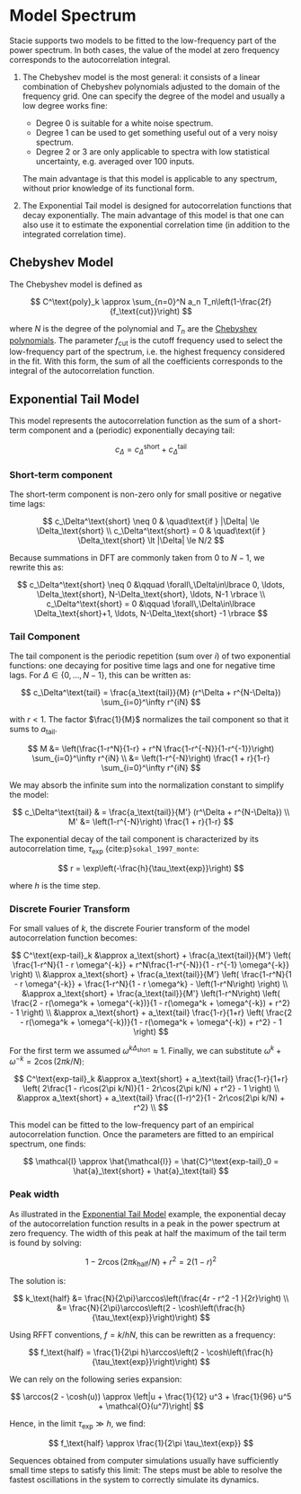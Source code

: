 # Model Spectrum

Stacie supports two models to be fitted to the low-frequency part of the power spectrum.
In both cases, the value of the model at zero frequency corresponds to the autocorrelation integral.

1. The Chebyshev model is the most general: it consists of a linear combination of
   Chebyshev polynomials adjusted to the domain of the frequency grid.
   One can specify the degree of the model and usually a low degree works fine:

    - Degree 0 is suitable for a white noise spectrum.
    - Degree 1 can be used to get something useful out of a very noisy spectrum.
    - Degree 2 or 3 are only applicable to spectra with low statistical uncertainty,
      e.g. averaged over 100 inputs.

    The main advantage is that this model is applicable to any spectrum,
    without prior knowledge of its functional form.

2. The Exponential Tail model is designed for autocorrelation functions that decay exponentially.
   The main advantage of this model is that one can also use it to estimate the
   exponential correlation time (in addition to the integrated correlation time).

## Chebyshev Model

The Chebyshev model is defined as

$$
    C^\text{poly}_k \approx \sum_{n=0}^N a_n T_n\left(1-\frac{2f}{f_\text{cut}}\right)
$$

where $N$ is the degree of the polynomial and $T_n$ are the
[Chebyshev polynomials](https://en.wikipedia.org/wiki/Chebyshev_polynomials).
The parameter $f_\text{cut}$ is the cutoff frequency
used to select the low-frequency part of the spectrum,
i.e. the highest frequency considered in the fit.
With this form, the sum of all the coefficients corresponds
to the integral of the autocorrelation function.

## Exponential Tail Model

This model represents the autocorrelation function
as the sum of a short-term component and a (periodic) exponentially decaying tail:

$$
c_\Delta = c_\Delta^\text{short} + c_\Delta^\text{tail}
$$

### Short-term component

The short-term component is non-zero only for small positive or negative time lags:

$$
c_\Delta^\text{short} \neq 0 & \quad\text{if } |\Delta| \le \Delta_\text{short}
\\
c_\Delta^\text{short} = 0 & \quad\text{if } \Delta_\text{short} \lt |\Delta| \le N/2
$$

Because summations in DFT are commonly taken from $0$ to $N-1$, we rewrite this as:

$$
c_\Delta^\text{short}
    \neq 0 &\qquad \forall\,\Delta\in\lbrace
        0, \ldots, \Delta_\text{short},
        N-\Delta_\text{short}, \ldots, N-1
    \rbrace
\\
c_\Delta^\text{short}
    = 0 &\qquad \forall\,\Delta\in\lbrace
        \Delta_\text{short}+1, \ldots, N-\Delta_\text{short} -1
    \rbrace
$$

### Tail Component

The tail component is the periodic repetition (sum over $i$) of two exponential functions:
one decaying for positive time lags and one for negative time lags.
For $\Delta \in \lbrace 0, \ldots, N-1 \rbrace$, this can be written as:

$$
c_\Delta^\text{tail}
    = \frac{a_\text{tail}}{M} (r^\Delta + r^{N-\Delta}) \sum_{i=0}^\infty r^{iN}
$$

with $r < 1$.
The factor $\frac{1}{M}$ normalizes the tail component so that it sums to $a_\text{tail}$.

$$
M
    &= \left(\frac{1-r^N}{1-r} + r^N \frac{1-r^{-N}}{1-r^{-1}}\right) \sum_{i=0}^\infty r^{iN}
\\
    &= \left(1-r^{-N}\right) \frac{1 + r}{1-r} \sum_{i=0}^\infty r^{iN}
$$

We may absorb the infinite sum into the normalization constant to simplify the model:

$$
c_\Delta^\text{tail}
    & = \frac{a_\text{tail}}{M'} (r^\Delta + r^{N-\Delta})
\\
M'
    &= \left(1-r^{-N}\right) \frac{1 + r}{1-r}
$$

The exponential decay of the tail component is characterized by
its autocorrelation time, $\tau_\text{exp}$ {cite:p}`sokal_1997_monte`:

$$
    r = \exp\left(-\frac{h}{\tau_\text{exp}}\right)
$$

where $h$ is the time step.

### Discrete Fourier Transform

For small values of $k$, the discrete Fourier transform of the model autocorrelation function becomes:

$$
C^\text{exp-tail}_k
    &\approx
    a_\text{short} + \frac{a_\text{tail}}{M'} \left(
        \frac{1-r^N}{1 - r \omega^{-k}} + r^N\frac{1-r^{-N}}{1 - r^{-1} \omega^{-k}}
    \right)
\\
    &\approx
    a_\text{short} + \frac{a_\text{tail}}{M'} \left(
        \frac{1-r^N}{1 - r \omega^{-k}} + \frac{1-r^N}{1 - r \omega^k} - \left(1-r^N\right)
    \right)
\\
    &\approx
    a_\text{short} + \frac{a_\text{tail}}{M'} \left(1-r^N\right) \left(
         \frac{2 - r(\omega^k + \omega^{-k})}{1 - r(\omega^k + \omega^{-k}) + r^2} - 1
    \right)
\\
    &\approx
    a_\text{short} + a_\text{tail} \frac{1-r}{1+r} \left(
         \frac{2 - r(\omega^k + \omega^{-k})}{1 - r(\omega^k + \omega^{-k}) + r^2} - 1
    \right)
$$

For the first term we assumed $\omega^{k\Delta_\text{short}}\approx 1$.
Finally, we can substitute $\omega^k + \omega^{-k} = 2\cos(2\pi k/N)$:

$$
C^\text{exp-tail}_k
    &\approx
    a_\text{short} + a_\text{tail} \frac{1-r}{1+r} \left(
         2\frac{1 - r\cos(2\pi k/N)}{1 - 2r\cos(2\pi k/N) + r^2} - 1
    \right)
    \\
    &\approx
    a_\text{short} + a_\text{tail} \frac{(1-r)^2}{1 - 2r\cos(2\pi k/N) + r^2}
    \\
$$


This model can be fitted to the low-frequency part of an empirical autocorrelation function.
Once the parameters are fitted to an empirical spectrum, one finds:

$$
    \mathcal{I} \approx \hat{\mathcal{I}} = \hat{C}^\text{exp-tail}_0 = \hat{a}_\text{short} + \hat{a}_\text{tail}
$$

### Peak width

As illustrated in the
[Exponential Tail Model](../../examples/model.py)
example, the exponential decay of the autocorrelation function results in
a peak in the power spectrum at zero frequency.
The width of this peak at half the maximum of the tail term is found by solving:

$$
    1 - 2 r \cos(2\pi k_\text{half}/N) + r^2 = 2 (1 - r)^2
$$

The solution is:

$$
    k_\text{half}
        &= \frac{N}{2\pi}\arccos\left(\frac{4r - r^2 -1 }{2r}\right)
    \\
        &= \frac{N}{2\pi}\arccos\left(2 - \cosh\left(\frac{h}{\tau_\text{exp}}\right)\right)
$$

Using RFFT conventions, $f=k/hN$, this can be rewritten as a frequency:

$$
    f_\text{half}
        = \frac{1}{2\pi h}\arccos\left(2 - \cosh\left(\frac{h}{\tau_\text{exp}}\right)\right)
$$

We can rely on the following series expansion:

$$
    \arccos(2 - \cosh(u))
    \approx
    \left|u + \frac{1}{12} u^3 + \frac{1}{96} u^5 + \mathcal{O}(u^7)\right|
$$

Hence, in the limit $\tau_\text{exp} \gg h$, we find:

$$
    f_\text{half}
        \approx \frac{1}{2\pi \tau_\text{exp}}
$$

Sequences obtained from computer simulations
usually have sufficiently small time steps to satisfy this limit:
The steps must be able to resolve the fastest oscillations in the system
to correctly simulate its dynamics.
